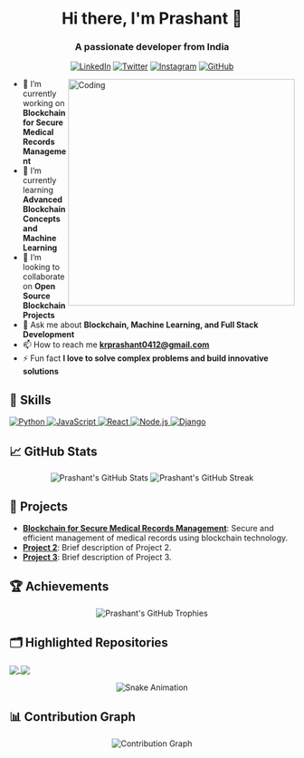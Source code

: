 <h1 align="center">Hi there, I'm Prashant 👋</h1>
<h3 align="center">A passionate developer from India</h3>

<p align="center">
  <a href="https://linkedin.com/in/prashant-kumar-2a6a9820a/" target="_blank"><img alt="LinkedIn" src="https://img.shields.io/badge/LinkedIn-0077B5?style=for-the-badge&logo=linkedin&logoColor=white" /></a>
  <a href="https://x.com/Prashu0412?t=0BN4DG7p2q4zpsXXTyhDFA&s=09" target="_blank"><img alt="Twitter" src="https://img.shields.io/badge/Twitter-1DA1F2?style=for-the-badge&logo=twitter&logoColor=white" /></a>
  <a href="https://www.instagram.com/life_learninng?igsh=MTMwaThsMXhpdGFwZw==" target="_blank"><img alt="Instagram" src="https://img.shields.io/badge/Instagram-E4405F?style=for-the-badge&logo=instagram&logoColor=white" /></a>
  <a href="https://github.com/codebreaker-pk" target="_blank"><img alt="GitHub" src="https://img.shields.io/badge/GitHub-181717?style=for-the-badge&logo=github&logoColor=white" /></a>
</p>

<img align="right" alt="Coding" width="400" src="https://cdn.dribbble.com/users/1162077/screenshots/3848914/programmer.gif">

- 🔭 I’m currently working on **Blockchain for Secure Medical Records Management**
- 🌱 I’m currently learning **Advanced Blockchain Concepts and Machine Learning**
- 👯 I’m looking to collaborate on **Open Source Blockchain Projects**
- 💬 Ask me about **Blockchain, Machine Learning, and Full Stack Development**
- 📫 How to reach me **krprashant0412@gmail.com**
- ⚡ Fun fact **I love to solve complex problems and build innovative solutions**

## 🚀 Skills
<p align="left"> 
  <a href="https://www.python.org" target="_blank"> <img src="https://img.icons8.com/color/48/000000/python.png" alt="Python"/> </a> 
  <a href="https://www.javascript.com" target="_blank"> <img src="https://img.icons8.com/color/48/000000/javascript.png" alt="JavaScript"/> </a> 
  <a href="https://reactjs.org/" target="_blank"> <img src="https://img.icons8.com/color/48/000000/react-native.png" alt="React"/> </a> 
  <a href="https://nodejs.org" target="_blank"> <img src="https://img.icons8.com/color/48/000000/nodejs.png" alt="Node.js"/> </a> 
  <a href="https://www.djangoproject.com/" target="_blank"> <img src="https://img.icons8.com/color/48/000000/django.png" alt="Django"/> </a> 
</p>

## 📈 GitHub Stats
<p align="center">
  <img src="https://github-readme-stats.vercel.app/api?username=codebreaker-pk&show_icons=true&theme=radical" alt="Prashant's GitHub Stats" />
  <img src="https://github-readme-streak-stats.herokuapp.com/?user=codebreaker-pk&theme=radical" alt="Prashant's GitHub Streak" />
</p>

## 📂 Projects
- [**Blockchain for Secure Medical Records Management**](https://github.com/codebreaker-pk/project1): Secure and efficient management of medical records using blockchain technology.
- [**Project 2**](https://github.com/codebreaker-pk/project2): Brief description of Project 2.
- [**Project 3**](https://github.com/codebreaker-pk/project3): Brief description of Project 3.

## 🏆 Achievements
<p align="center">
  <img src="https://github-profile-trophy.vercel.app/?username=codebreaker-pk&theme=onedark" alt="Prashant's GitHub Trophies" />
</p>

## 🗂️ Highlighted Repositories
<a href="https://github.com/codebreaker-pk/repo1">
  <img align="center" src="https://github-readme-stats.vercel.app/api/pin/?username=codebreaker-pk&repo=repo1&theme=radical" />
</a>
<a href="https://github.com/codebreaker-pk/repo2">
  <img align="center" src="https://github-readme-stats.vercel.app/api/pin/?username=codebreaker-pk&repo=repo2&theme=radical" />
</a>

<p align="center">
  <img src="https://github.com/codebreaker-pk/codebreaker-pk/output/snake.svg" alt="Snake Animation" />
</p>

## 📊 Contribution Graph

<p align="center">
  <img src="https://github.com/codebreaker-pk/codebreaker-pk/blob/output/contribution.svg" alt="Contribution Graph" />
</p>
